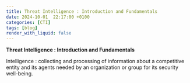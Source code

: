 ```yaml
---
title: Threat Intelligence : Introduction and Fundamentals
date: 2024-10-01  22:17:00 +0100
categories: [CTI]
tags: [blog]
render_with_liquid: false
---
```


**Threat Intelligence : Introduction and Fundamentals**

Intelligence : collecting and processing of information about a competitive entity and its agents needed by an organization or group for its security well-being.
